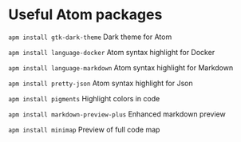 # Useful Atom packages

`apm install gtk-dark-theme` Dark theme for Atom

`apm install language-docker` Atom syntax highlight for Docker

`apm install language-markdown` Atom syntax highlight for Markdown

`apm install pretty-json` Atom syntax highlight for Json

`apm install pigments` Highlight colors in code

`apm install markdown-preview-plus` Enhanced markdown preview

`apm install minimap` Preview of full code map
